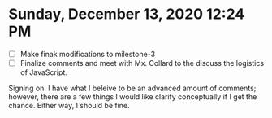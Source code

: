 # Sunday, December 13, 2020 12:24 PM

- [ ] Make finak modifications to milestone-3 
- [ ] Finalize comments and meet with Mx. Collard to the discuss the logistics of JavaScript.

Signing on. I have what I beleive to be an advanced amount of comments; however, there are a few things I would like clarify conceptually if I get the chance. Either way, I should be fine.
